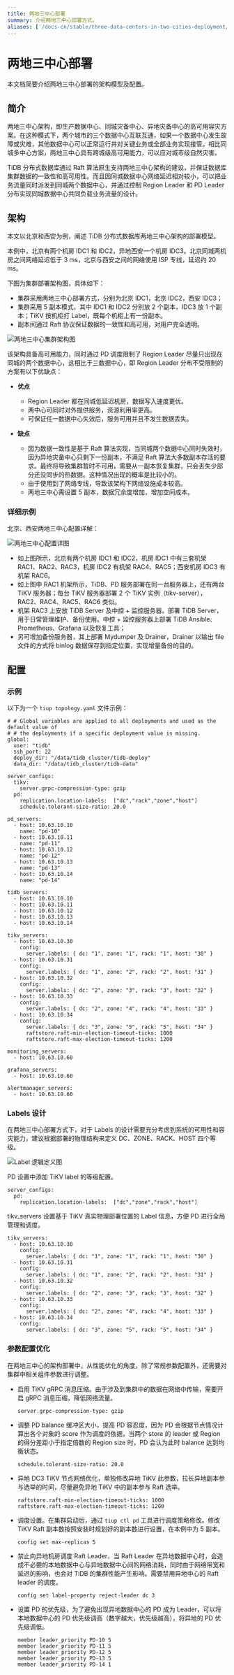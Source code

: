 ```yaml
---
title: 两地三中心部署
summary: 介绍两地三中心部署方式。
aliases: ['/docs-cn/stable/three-data-centers-in-two-cities-deployment/','/docs-cn/v4.0/three-data-centers-in-two-cities-deployment/']
---
```


# 两地三中心部署

本文档简要介绍两地三中心部署的架构模型及配置。

## 简介

两地三中心架构，即生产数据中心、同城灾备中心、异地灾备中心的高可用容灾方案。在这种模式下，两个城市的三个数据中心互联互通，如果一个数据中心发生故障或灾难，其他数据中心可以正常运行并对关键业务或全部业务实现接管。相比同城多中心方案，两地三中心具有跨城级高可用能力，可以应对城市级自然灾害。

TiDB 分布式数据库通过 Raft 算法原生支持两地三中心架构的建设，并保证数据库集群数据的一致性和高可用性。而且因同城数据中心网络延迟相对较小，可以把业务流量同时派发到同城两个数据中心，并通过控制 Region Leader 和 PD Leader 分布实现同城数据中心共同负载业务流量的设计。

## 架构

本文以北京和西安为例，阐述 TiDB 分布式数据库两地三中心架构的部署模型。

本例中，北京有两个机房 IDC1 和 IDC2，异地西安一个机房 IDC3。北京同城两机房之间网络延迟低于 3 ms，北京与西安之间的网络使用 ISP 专线，延迟约 20 ms。

下图为集群部署架构图，具体如下：

- 集群采用两地三中心部署方式，分别为北京 IDC1，北京 IDC2，西安 IDC3；
- 集群采用 5 副本模式，其中 IDC1 和 IDC2 分别放 2 个副本，IDC3 放 1 个副本；TiKV 按机柜打 Label，既每个机柜上有一份副本。
- 副本间通过 Raft 协议保证数据的一致性和高可用，对用户完全透明。

![两地三中心集群架构图](/media/three-data-centers-in-two-cities-deployment-01.png)

该架构具备高可用能力，同时通过 PD 调度限制了 Region Leader 尽量只出现在同城的两个数据中心，这相比于三数据中心，即 Region Leader 分布不受限制的方案有以下优缺点：

- **优点**

    - Region Leader 都在同城低延迟机房，数据写入速度更优。
    - 两中心可同时对外提供服务，资源利用率更高。
    - 可保证任一数据中心失效后，服务可用并且不发生数据丢失。

- **缺点**

    - 因为数据一致性是基于 Raft 算法实现，当同城两个数据中心同时失效时，因为异地灾备中心只剩下一份副本，不满足 Raft 算法大多数副本存活的要求。最终将导致集群暂时不可用，需要从一副本恢复集群，只会丢失少部分还没同步的热数据。这种情况出现的概率是比较小的。
    - 由于使用到了网络专线，导致该架构下网络设施成本较高。
    - 两地三中心需设置 5 副本，数据冗余度增加，增加空间成本。

### 详细示例

北京、西安两地三中心配置详解：

![两地三中心配置详图](/media/three-data-centers-in-two-cities-deployment-02.png)

- 如上图所示，北京有两个机房 IDC1 和 IDC2，机房 IDC1 中有三套机架 RAC1、RAC2、RAC3，机房 IDC2 有机架 RAC4、RAC5；西安机房 IDC3 有机架 RAC6。
- 如上图中 RAC1 机架所示，TiDB、PD 服务部署在同一台服务器上，还有两台 TiKV 服务器；每台 TiKV 服务器部署 2 个 TiKV 实例（tikv-server），RAC2、RAC4、RAC5、RAC6 类似。
- 机架 RAC3 上安放 TiDB Server 及中控 + 监控服务器。部署 TiDB Server，用于日常管理维护、备份使用。中控 + 监控服务器上部署 TiDB Ansible、Prometheus、Grafana 以及恢复工具；
- 另可增加备份服务器，其上部署 Mydumper 及 Drainer，Drainer 以输出 file 文件的方式将 binlog 数据保存到指定位置，实现增量备份的目的。

## 配置

### 示例

以下为一个 `tiup topology.yaml` 文件示例：

```
# # Global variables are applied to all deployments and used as the default value of
# # the deployments if a specific deployment value is missing.
global:
  user: "tidb"
  ssh_port: 22
  deploy_dir: "/data/tidb_cluster/tidb-deploy"
  data_dir: "/data/tidb_cluster/tidb-data"

server_configs:
  tikv:
    server.grpc-compression-type: gzip
  pd:
    replication.location-labels:  ["dc","rack","zone","host"]
    schedule.tolerant-size-ratio: 20.0

pd_servers:
  - host: 10.63.10.10
    name: "pd-10"
  - host: 10.63.10.11
    name: "pd-11"
  - host: 10.63.10.12
    name: "pd-12"
  - host: 10.63.10.13
    name: "pd-13"
  - host: 10.63.10.14
    name: "pd-14"

tidb_servers:
  - host: 10.63.10.10
  - host: 10.63.10.11
  - host: 10.63.10.12
  - host: 10.63.10.13
  - host: 10.63.10.14

tikv_servers:
  - host: 10.63.10.30
    config:
      server.labels: { dc: "1", zone: "1", rack: "1", host: "30" }
  - host: 10.63.10.31
    config:
      server.labels: { dc: "1", zone: "2", rack: "2", host: "31" }
  - host: 10.63.10.32
    config:
      server.labels: { dc: "2", zone: "3", rack: "3", host: "32" }
  - host: 10.63.10.33
    config:
      server.labels: { dc: "2", zone: "4", rack: "4", host: "33" }
  - host: 10.63.10.34
    config:
      server.labels: { dc: "3", zone: "5", rack: "5", host: "34" }
      raftstore.raft-min-election-timeout-ticks: 1000
      raftstore.raft-max-election-timeout-ticks: 1200

monitoring_servers:
  - host: 10.63.10.60

grafana_servers:
  - host: 10.63.10.60

alertmanager_servers:
  - host: 10.63.10.60
```

### Labels 设计

在两地三中心部署方式下，对于 Labels 的设计需要充分考虑到系统的可用性和容灾能力，建议根据部署的物理结构来定义 DC、ZONE、RACK、HOST 四个等级。

![Label 逻辑定义图](/media/three-data-centers-in-two-cities-deployment-03.png)

PD 设置中添加 TiKV label 的等级配置。

```
server_configs:
  pd:
    replication.location-labels:  ["dc","zone","rack","host"]
```

tikv_servers 设置基于 TiKV 真实物理部署位置的 Label 信息，方便 PD 进行全局管理和调度。

```
tikv_servers:
  - host: 10.63.10.30
    config:
      server.labels: { dc: "1", zone: "1", rack: "1", host: "30" }
  - host: 10.63.10.31
    config:
      server.labels: { dc: "1", zone: "2", rack: "2", host: "31" }
  - host: 10.63.10.32
    config:
      server.labels: { dc: "2", zone: "3", rack: "3", host: "32" }
  - host: 10.63.10.33
    config:
      server.labels: { dc: "2", zone: "4", rack: "4", host: "33" }
  - host: 10.63.10.34
    config:
      server.labels: { dc: "3", zone: "5", rack: "5", host: "34" }
```

### 参数配置优化

在两地三中心的架构部署中，从性能优化的角度，除了常规参数配置外，还需要对集群中相关组件参数进行调整。

- 启用 TiKV gRPC 消息压缩。由于涉及到集群中的数据在网络中传输，需要开启 gRPC 消息压缩，降低网络流量。

    ```
    server.grpc-compression-type: gzip
    ```

- 调整 PD balance 缓冲区大小，提高 PD 容忍度，因为 PD 会根据节点情况计算出各个对象的 score 作为调度的依据，当两个 store 的 leader 或 Region 的得分差距小于指定倍数的 Region size 时，PD 会认为此时 balance 达到均衡状态。

    ```
    schedule.tolerant-size-ratio: 20.0
    ```

- 异地 DC3 TiKV 节点网络优化，单独修改异地 TiKV 此参数，拉长异地副本参与选举的时间，尽量避免异地 TiKV 中的副本参与 Raft 选举。

    ```
    raftstore.raft-min-election-timeout-ticks: 1000
    raftstore.raft-max-election-timeout-ticks: 1200
    ```

- 调度设置。在集群启动后，通过 `tiup ctl pd` 工具进行调度策略修改。修改 TiKV Raft 副本数按照安装时规划好的副本数进行设置，在本例中为 5 副本。

    ```
    config set max-replicas 5
    ```

- 禁止向异地机房调度 Raft Leader，当 Raft Leader 在异地数据中心时，会造成不必要的本地数据中心与异地数据中心间的网络消耗，同时由于网络带宽和延迟的影响，也会对 TiDB 的集群性能产生影响。需要禁用异地中心的 Raft leader 的调度。

    ```
    config set label-property reject-leader dc 3
    ```

- 设置 PD 的优先级，为了避免出现异地数据中心的 PD 成为 Leader，可以将本地数据中心的 PD 优先级调高（数字越大，优先级越高），将异地的 PD 优先级调低。

    ```
    member leader_priority PD-10 5
    member leader_priority PD-11 5
    member leader_priority PD-12 5
    member leader_priority PD-13 5
    member leader_priority PD-14 1
    ```
